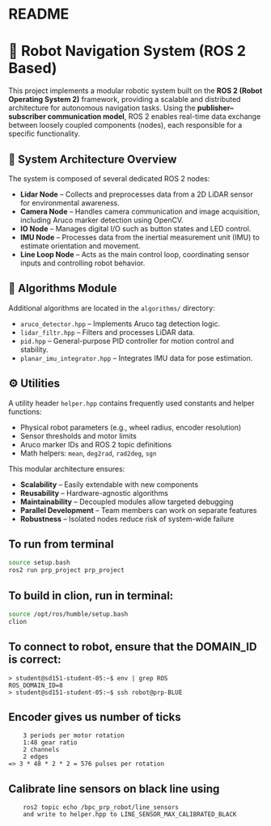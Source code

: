 # README
# 🧠 Robot Navigation System (ROS 2 Based)

This project implements a modular robotic system built on the **ROS 2 (Robot Operating System 2)** framework, providing a scalable and distributed architecture for autonomous navigation tasks. Using the **publisher–subscriber communication model**, ROS 2 enables real-time data exchange between loosely coupled components (nodes), each responsible for a specific functionality.

## 🧩 System Architecture Overview

The system is composed of several dedicated ROS 2 nodes:

- **Lidar Node** – Collects and preprocesses data from a 2D LiDAR sensor for environmental awareness.
- **Camera Node** – Handles camera communication and image acquisition, including Aruco marker detection using OpenCV.
- **IO Node** – Manages digital I/O such as button states and LED control.
- **IMU Node** – Processes data from the inertial measurement unit (IMU) to estimate orientation and movement.
- **Line Loop Node** – Acts as the main control loop, coordinating sensor inputs and controlling robot behavior.

## 🔧 Algorithms Module

Additional algorithms are located in the `algorithms/` directory:

- `aruco_detector.hpp` – Implements Aruco tag detection logic.
- `lidar_filtr.hpp` – Filters and processes LiDAR data.
- `pid.hpp` – General-purpose PID controller for motion control and stability.
- `planar_imu_integrator.hpp` – Integrates IMU data for pose estimation.

## ⚙️ Utilities

A utility header `helper.hpp` contains frequently used constants and helper functions:

- Physical robot parameters (e.g., wheel radius, encoder resolution)
- Sensor thresholds and motor limits
- Aruco marker IDs and ROS 2 topic definitions
- Math helpers: `mean`, `deg2rad`, `rad2deg`, `sgn`

This modular architecture ensures:

- **Scalability** – Easily extendable with new components
- **Reusability** – Hardware-agnostic algorithms
- **Maintainability** – Decoupled modules allow targeted debugging
- **Parallel Development** – Team members can work on separate features
- **Robustness** – Isolated nodes reduce risk of system-wide failure

## To run from terminal
```bash
source setup.bash
ros2 run prp_project prp_project
```

## To build in clion, run in terminal:
```bash
source /opt/ros/humble/setup.bash
clion
```

## To connect to robot, ensure that the DOMAIN_ID is correct:
    > student@sd151-student-05:~$ env | grep ROS
    ROS_DOMAIN_ID=8
    > student@sd151-student-05:~$ ssh robot@prp-BLUE

## Encoder gives us number of ticks
        3 periods per motor rotation
        1:48 gear ratio
        2 channels
        2 edges
    => 3 * 48 * 2 * 2 = 576 pulses per rotation


## Calibrate line sensors on black line using
        ros2 topic echo /bpc_prp_robot/line_sensors
        and write to helper.hpp to LINE_SENSOR_MAX_CALIBRATED_BLACK